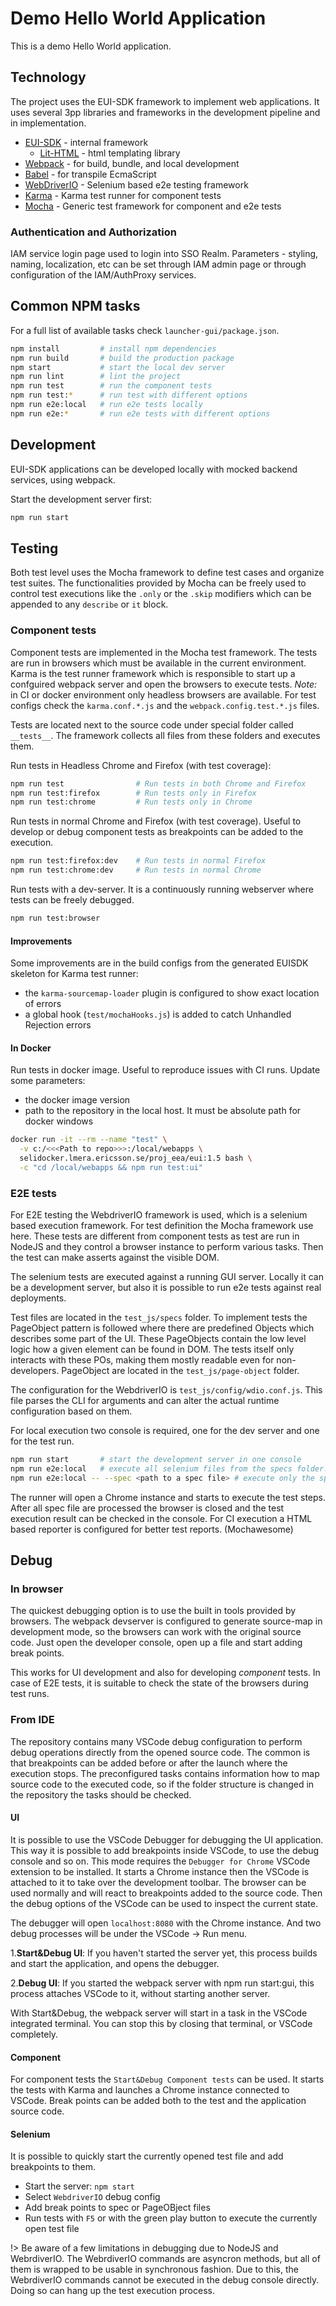 # Demo Hello World Application

This is a demo Hello World application.

## Technology

The project uses the EUI-SDK framework to implement web applications.
It uses several 3pp libraries and frameworks in the development pipeline and in implementation.

- [EUI-SDK](https://euisdk.seli.wh.rnd.internal.ericsson.com/users/euisdk/staging/docs/euisdkdocs/#docs?chapter=overview)
  \- internal framework
  - [Lit-HTML](https://lit-html.polymer-project.org/) - html templating library
- [Webpack](https://webpack.js.org) - for build, bundle, and local development
- [Babel](https://babeljs.io) - for transpile EcmaScript
- [WebDriverIO](https://webdriver.io) - Selenium based e2e testing framework
- [Karma](https://karma-runner.github.io/latest/index.html) - Karma test runner for component tests
- [Mocha](https://mochajs.org) - Generic test framework for component and e2e tests

### Authentication and Authorization

IAM service login page used to login into SSO Realm. Parameters - styling, naming, localization, etc
can be set through IAM admin page or through configuration of the IAM/AuthProxy services.

## Common NPM tasks

For a full list of available tasks check `launcher-gui/package.json`.

```bash
npm install         # install npm dependencies
npm run build       # build the production package
npm start           # start the local dev server
npm run lint        # lint the project
npm run test        # run the component tests
npm run test:*      # run test with different options
npm run e2e:local   # run e2e tests locally
npm run e2e:*       # run e2e tests with different options
```

## Development

EUI-SDK applications can be developed locally with mocked backend services, using webpack.

Start the development server first:

```bash
npm run start
```

## Testing

Both test level uses the Mocha framework to define test cases and organize test suites.
The functionalities provided by Mocha can be freely used to control test executions like
the `.only` or the `.skip` modifiers which can be appended to any `describe` or `it` block.

### Component tests

Component tests are implemented in the Mocha test framework. The tests are run in browsers
which must be available in the current environment. Karma is the test runner framework which is
responsible to start up a confguired webpack server and open the browsers to execute tests.
_Note:_ in CI or docker environment only headless browsers are available.
For test configs check the `karma.conf.*.js` and the `webpack.config.test.*.js` files.

Tests are located next to the source code under special folder called `__tests__`. The framework
collects all files from these folders and executes them.

Run tests in Headless Chrome and Firefox (with test coverage):

```bash
npm run test                # Run tests in both Chrome and Firefox
npm run test:firefox        # Run tests only in Firefox
npm run test:chrome         # Run tests only in Chrome
```

Run tests in normal Chrome and Firefox (with test coverage). Useful to develop or debug component
tests as breakpoints can be added to the execution.

```bash
npm run test:firefox:dev    # Run tests in normal Firefox
npm run test:chrome:dev     # Run tests in normal Chrome
```

Run tests with a dev-server. It is a continuously running webserver where tests can be freely debugged.

```bash
npm run test:browser
```

#### Improvements

Some improvements are in the build configs from the generated EUISDK skeleton for Karma test runner:

- the `karma-sourcemap-loader` plugin is configured to show exact location of errors
- a global hook (`test/mochaHooks.js`) is added to catch Unhandled Rejection errors

#### In Docker

Run tests in docker image. Useful to reproduce issues with CI runs. Update some parameters:

- the docker image version
- path to the repository in the local host. It must be absolute path for docker windows

```bash
docker run -it --rm --name "test" \
  -v c:/<<<Path to repo>>>:/local/webapps \
  selidocker.lmera.ericsson.se/proj_eea/eui:1.5 bash \
  -c "cd /local/webapps && npm run test:ui"
```

### E2E tests

For E2E testing the WebdriverIO framework is used, which is a selenium based execution framework.
For test definition the Mocha framework use here. These tests are different from component tests
as test are run in NodeJS and they control a browser instance to perform various tasks.
Then the test can make asserts against the visible DOM.

The selenium tests are executed against a running GUI server. Locally it can be a development
server, but also it is possible to run e2e tests against real deployments.

Test files are located in the `test_js/specs` folder. To implement tests the PageObject pattern
is followed where there are predefined Objects which describes some part of the UI. These
PageObjects contain the low level logic how a given element can be found in DOM. The tests
itself only interacts with these POs, making them mostly readable even for non-developers.
PageObject are located in the `test_js/page-object` folder.

The configuration for the WebdriverIO is `test_js/config/wdio.conf.js`. This file parses the
CLI for arguments and can alter the actual runtime configuration based on them.

For local execution two console is required, one for the dev server and one for the test run.

```bash
npm run start       # start the development server in one console
npm run e2e:local   # execute all selenium files from the specs folder.
npm run e2e:local -- --spec <path to a spec file> # execute only the specified file
```

The runner will open a Chrome instance and starts to execute the test steps. After all spec file
are processed the browser is closed and the test execution result can be checked in the console.
For CI execution a HTML based reporter is configured for better test reports. (Mochawesome)

## Debug

### In browser

The quickest debugging option is to use the built in tools provided by browsers. The webpack
devserver is configured to generate source-map in development mode, so the browsers can work
with the original source code. Just open the developer console, open up a file and start adding
break points.

This works for UI development and also for developing _component_ tests. In case of E2E tests,
it is suitable to check the state of the browsers during test runs.

### From IDE

The repository contains many VSCode debug configuration to perform debug operations directly from
the opened source code. The common is that breakpoints can be added before or after the launch
where the execution stops. The preconfigured tasks contains information how to map source code
to the executed code, so if the folder structure is changed in the repository the tasks should be
checked.

#### UI

It is possible to use the VSCode Debugger for debugging the UI application. This way it is possible
to add breakpoints inside VSCode, to use the debug console and so on.
This mode requires the `Debugger for Chrome` VSCode extension to be installed.
It starts a Chrome instance then the VSCode is attached to it to take over the development toolbar.
The browser can be used normally and will react to breakpoints added to the source code.
Then the debug options of the VSCode can be used to inspect the current state.

The debugger will open `localhost:8080` with the Chrome instance.
And two debug processes will be under the VSCode -> Run menu.

1.**Start&Debug UI**:
If you haven't started the server yet, this process builds and start the application, and opens the debugger.

2.**Debug UI**:
If you started the webpack server with npm run start:gui, this process attaches VSCode to it,
without starting another server.

With Start&Debug, the webpack server will start in a task in the VSCode integrated terminal.
You can stop this by closing that terminal, or VSCode completely.

#### Component

For component tests the `Start&Debug Component tests` can be used. It starts the tests with Karma
and launches a Chrome instance connected to VSCode. Break points can be added both to the test and
the application source code.

#### Selenium

It is possible to quickly start the currently opened test file and add breakpoints to them.

- Start the server: `npm start`
- Select `WebdriverIO` debug config
- Add break points to spec or PageOBject files
- Run tests with `F5` or with the green play button to execute the currently open test file

!> Be aware of a few limitations in debugging due to NodeJS and WebrdiverIO. The WebrdiverIO
commands are asyncron methods, but all of them is wrapped to be usable in synchronous fashion. Due
to this, the WebrdiverIO commands cannot be executed in the debug console directly. Doing so can
hang up the test execution process.
